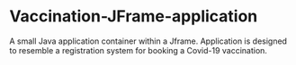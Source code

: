 # Vaccination-JFrame-application
 A small Java application container within a Jframe. Application is designed to resemble a registration system for booking a Covid-19 vaccination.
